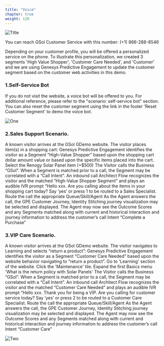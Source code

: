 ```yaml
---
title: "Voice"
chapter: true
weight: 120
---
```


![Title](/images/Login.PNG)

You can reach GSol Customer Service with this number: (+1) 866-288-8546
 
Depending on your customer profile, you will be offered a personalized service on the phone. To illustrate this personalization, we created 3 segments 'High Value Shopper', 'Customer Care Needed', and 'Customer' and we are using Genesys Predictive Engagement to update the customer segment based on the customer web activities in this demo.
 
### 1.Self-Service Bot
If you do not visit the website, a voice bot will be offered to you. For additional reference, please refer to the "scenario: self-service bot" section.
You can also reset the customer segment using the link in the footer 'Reset Customer Segment' to demo the voice bot.

![One](/images/Login.PNG)

### 2.Sales Support Scenario. 
A known visitor arrives at the GSol GDemo website. The visitor places item(s) in a shopping cart: 
Genesys Predictive Engagement identifies the visitor as a Segment “High-Value Shopper” based upon the shopping cart dollar amount value or based upon the specific items placed into the cart. Select the Renogy Solar Panel item (+$500)
The Visitor calls the Business “GSol”.  When a Segment is matched prior to a call, the Segment may be correlated with a “Call Intent”.
An inbound call Architect Flow recognizes the visitor and the matched “High-Value Shopper Segment” and plays an audible IVR prompt “Hello xxx. Are you calling about the items in your shopping cart today? Say ‘yes’ or press 1 to be routed to a Sales Specialist. 
Route the call the appropriate Queue/Skill/Agent
As the Agent answers the call, the GPE Customer Journey, Identity Stitching journey visualization may be selected and displayed.  The Agent may now see the Outcome Scores and any Segments matched along with current and historical interaction and journey information to address the customer’s call Intent “Complete a Purchase”
 

### 3.VIP Care Scenario. 
A known visitor arrives at the GSol GDemo website. The visitor navigates to Learning and selects “return a product”: 
Genesys Predictive Engagement identifies the visitor as a Segment “Customer Care Needed” based upon the website behavior navigating to “return a product”. Go to 'Learning' section of the website. Click the 'Maintenance' tile. Expand the first Basics menu 'What is the return policy with Solar Panels'
The Visitor calls the Business “GSol”.  When a Segment is matched prior to a call, the Segment may be correlated with a “Call Intent”.
An inbound call Architect Flow recognizes the visitor and the matched “Customer Care Needed” and plays an audible IVR prompt “Hello xxx. Thank you for being a VIP. Are you calling for customer service today? Say ‘yes’ or press 2 to be routed to a Customer Care Specialist. 
Route the call the appropriate Queue/Skill/Agent
As the Agent answers the call, the GPE Customer Journey, Identity Stitching journey visualization may be selected and displayed.  The Agent may now see the Outcome Scores and any Segments matched along with current and historical interaction and journey information to address the customer’s call Intent “Customer Care”


![Two](/images/Login.PNG)
